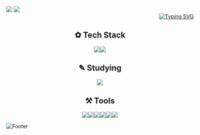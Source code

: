 
<img src="https://capsule-render.vercel.app/api?type=rounded&color=7BD1D2&height=100&width=1000&section=header&text=%E2%8A%B1My%20GitHub%20Profile%E2%8A%B0%20&fontSize=30&fontColor=FFFFFF&fontAlign=50" />


<img src="https://capsule-render.vercel.app/api?type=venom&color=ECEFF1&height=200&section=header&text=Hwang%20hye%20won&fontSize=70"/>

<div align="right">
<a href="https://git.io/typing-svg"><img src="https://readme-typing-svg.demolab.com?font=footlight MT light&pause=1000&random=false&width=435&lines=Hello,+World!" alt="Typing SVG" /></a>
</div>

<h2 align="center"> ✿ Tech Stack </h2>

<div align="center">
<img src="https://img.shields.io/badge/html5-91DDCF.svg?style=for-the-badge&logo=html5&logoColor=E34F26" /><img src="https://img.shields.io/badge/css3-91DDCF.svg?style=for-the-badge&logo=css3&logoColor=1572B6" />
</div>



<h2 align="center"> ✎ Studying  </h2>

<div align="center">
<img src="https://img.shields.io/badge/spring-F7F9F2.svg?style=for-the-badge&logo=spring&logoColor=1572B6" />
</div>


<h2 align="center"> ⚒ Tools  </h2>
<div align="center">
<img src="https://img.shields.io/badge/github-E8C5E5.svg?style=for-the-badge&logo=github&logoColor=181717" /><img src="https://img.shields.io/badge/eclipseide-E8C5E5.svg?style=for-the-badge&logo=eclipseide&logoColor=2C2255" /><img src="https://img.shields.io/badge/androidstudio-E8C5E5.svg?style=for-the-badge&logo=androidstudio&logoColor=3DDC84" /><img src="https://img.shields.io/badge/dbeaver-E8C5E5.svg?style=for-the-badge&logo=dbeaver&logoColor=382923" /><img src="https://img.shields.io/badge/sublimetext-E8C5E5.svg?style=for-the-badge&logo=sublimetext&logoColor=FF9800" /><img src="https://img.shields.io/badge/adobephotoshop-E8C5E5.svg?style=for-the-badge&logo=adobephotoshop&logoColor=31A8FF" />
</div>

![Footer](https://capsule-render.vercel.app/api?type=waving&color=0:ECEFF1,100:7BD1D2&height=200&section=footer)
